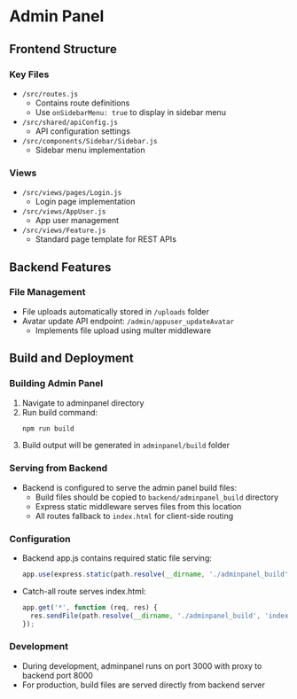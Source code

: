 # Admin Panel

## Frontend Structure

### Key Files
- `/src/routes.js`
  - Contains route definitions
  - Use `onSidebarMenu: true` to display in sidebar menu
- `/src/shared/apiConfig.js`
  - API configuration settings
- `/src/components/Sidebar/Sidebar.js`
  - Sidebar menu implementation

### Views
- `/src/views/pages/Login.js`
  - Login page implementation
- `/src/views/AppUser.js`
  - App user management
- `/src/views/Feature.js`
  - Standard page template for REST APIs

## Backend Features

### File Management
- File uploads automatically stored in `/uploads` folder
- Avatar update API endpoint: `/admin/appuser_updateAvatar`
  - Implements file upload using multer middleware

## Build and Deployment

### Building Admin Panel
1. Navigate to adminpanel directory
2. Run build command:
   ```bash
   npm run build
   ```
3. Build output will be generated in `adminpanel/build` folder

### Serving from Backend
- Backend is configured to serve the admin panel build files:
  - Build files should be copied to `backend/adminpanel_build` directory
  - Express static middleware serves files from this location
  - All routes fallback to `index.html` for client-side routing

### Configuration
- Backend app.js contains required static file serving:
  ```javascript
  app.use(express.static(path.resolve(__dirname, './adminpanel_build')));
  ```
- Catch-all route serves index.html:
  ```javascript 
  app.get('*', function (req, res) {
    res.sendFile(path.resolve(__dirname, './adminpanel_build', 'index.html'));
  });
  ```

### Development
- During development, adminpanel runs on port 3000 with proxy to backend port 8000
- For production, build files are served directly from backend server

